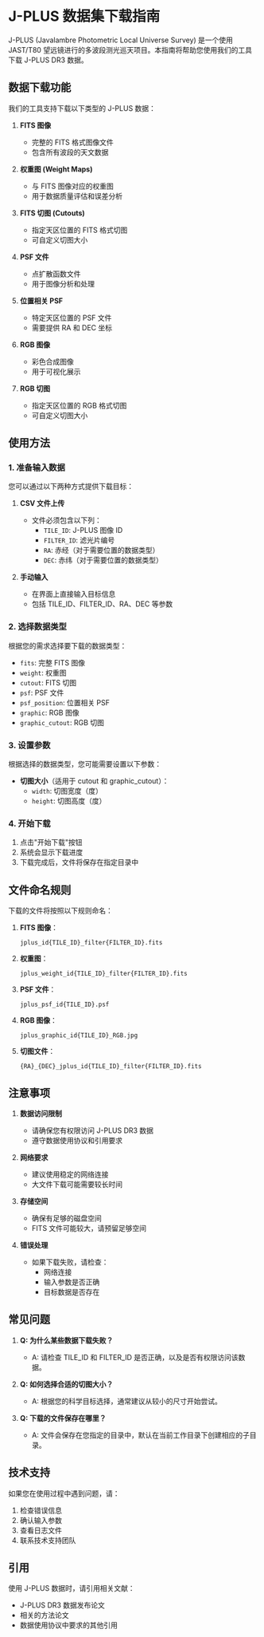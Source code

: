 # J-PLUS 数据集下载指南

J-PLUS (Javalambre Photometric Local Universe Survey) 是一个使用 JAST/T80 望远镜进行的多波段测光巡天项目。本指南将帮助您使用我们的工具下载 J-PLUS DR3 数据。

## 数据下载功能

我们的工具支持下载以下类型的 J-PLUS 数据：

1. **FITS 图像**
   - 完整的 FITS 格式图像文件
   - 包含所有波段的天文数据

2. **权重图 (Weight Maps)**
   - 与 FITS 图像对应的权重图
   - 用于数据质量评估和误差分析

3. **FITS 切图 (Cutouts)**
   - 指定天区位置的 FITS 格式切图
   - 可自定义切图大小

4. **PSF 文件**
   - 点扩散函数文件
   - 用于图像分析和处理

5. **位置相关 PSF**
   - 特定天区位置的 PSF 文件
   - 需要提供 RA 和 DEC 坐标

6. **RGB 图像**
   - 彩色合成图像
   - 用于可视化展示

7. **RGB 切图**
   - 指定天区位置的 RGB 格式切图
   - 可自定义切图大小

## 使用方法

### 1. 准备输入数据

您可以通过以下两种方式提供下载目标：

1. **CSV 文件上传**
   - 文件必须包含以下列：
     - `TILE_ID`: J-PLUS 图像 ID
     - `FILTER_ID`: 滤光片编号
     - `RA`: 赤经（对于需要位置的数据类型）
     - `DEC`: 赤纬（对于需要位置的数据类型）

2. **手动输入**
   - 在界面上直接输入目标信息
   - 包括 TILE_ID、FILTER_ID、RA、DEC 等参数

### 2. 选择数据类型

根据您的需求选择要下载的数据类型：

- `fits`: 完整 FITS 图像
- `weight`: 权重图
- `cutout`: FITS 切图
- `psf`: PSF 文件
- `psf_position`: 位置相关 PSF
- `graphic`: RGB 图像
- `graphic_cutout`: RGB 切图

### 3. 设置参数

根据选择的数据类型，您可能需要设置以下参数：

- **切图大小**（适用于 cutout 和 graphic_cutout）：
  - `width`: 切图宽度（度）
  - `height`: 切图高度（度）

### 4. 开始下载

1. 点击"开始下载"按钮
2. 系统会显示下载进度
3. 下载完成后，文件将保存在指定目录中

## 文件命名规则

下载的文件将按照以下规则命名：

1. **FITS 图像**：
   ```
   jplus_id{TILE_ID}_filter{FILTER_ID}.fits
   ```

2. **权重图**：
   ```
   jplus_weight_id{TILE_ID}_filter{FILTER_ID}.fits
   ```

3. **PSF 文件**：
   ```
   jplus_psf_id{TILE_ID}.psf
   ```

4. **RGB 图像**：
   ```
   jplus_graphic_id{TILE_ID}_RGB.jpg
   ```

5. **切图文件**：
   ```
   {RA}_{DEC}_jplus_id{TILE_ID}_filter{FILTER_ID}.fits
   ```

## 注意事项

1. **数据访问限制**
   - 请确保您有权限访问 J-PLUS DR3 数据
   - 遵守数据使用协议和引用要求

2. **网络要求**
   - 建议使用稳定的网络连接
   - 大文件下载可能需要较长时间

3. **存储空间**
   - 确保有足够的磁盘空间
   - FITS 文件可能较大，请预留足够空间

4. **错误处理**
   - 如果下载失败，请检查：
     - 网络连接
     - 输入参数是否正确
     - 目标数据是否存在

## 常见问题

1. **Q: 为什么某些数据下载失败？**
   - A: 请检查 TILE_ID 和 FILTER_ID 是否正确，以及是否有权限访问该数据。

2. **Q: 如何选择合适的切图大小？**
   - A: 根据您的科学目标选择，通常建议从较小的尺寸开始尝试。

3. **Q: 下载的文件保存在哪里？**
   - A: 文件会保存在您指定的目录中，默认在当前工作目录下创建相应的子目录。

## 技术支持

如果您在使用过程中遇到问题，请：

1. 检查错误信息
2. 确认输入参数
3. 查看日志文件
4. 联系技术支持团队

## 引用

使用 J-PLUS 数据时，请引用相关文献：

- J-PLUS DR3 数据发布论文
- 相关的方法论文
- 数据使用协议中要求的其他引用 